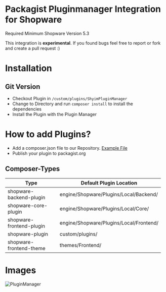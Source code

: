 # Packagist Pluginmanager Integration for Shopware

Required Minimum Shopware Version 5.3

This integration is **experimental**. If you found bugs feel free to report or fork and create a pull request :)

# Installation

## Git Version
* Checkout Plugin in `/custom/plugins/ShyimPluginManager`
* Change to Directory and run `composer install` to install the dependencies
* Install the Plugin with the Plugin Manager

# How to add Plugins?

* Add a composer.json file to our Repository. [Example File](https://github.com/shyim/shopware-profiler/blob/master/composer.json)
* Publish your plugin to packagist.org


## Composer-Types

| Type                     | Default Plugin Location                 |
|--------------------------|-----------------------------------------|
| shopware-backend-plugin  | engine/Shopware/Plugins/Local/Backend/  |
| shopware-core-plugin     | engine/Shopware/Plugins/Local/Core/     |
| shopware-frontend-plugin | engine/Shopware/Plugins/Local/Frontend/ |
| shopware-plugin          | custom/plugins/                         |
| shopware-frontend-theme  | themes/Frontend/                        |


# Images
![PluginManager](http://i.imgur.com/IO0XvYP.png)
